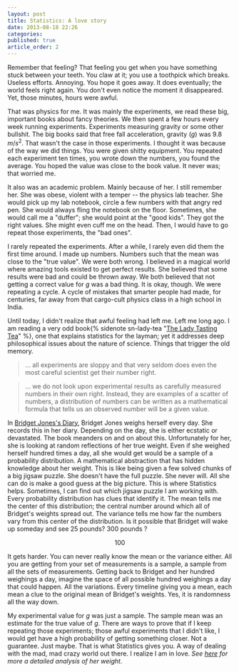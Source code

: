 ```yaml
---
layout: post
title: Statistics: A love story
date: 2013-08-18 22:26
categories: 
published: true
article_order: 2
---
```


Remember that feeling? That feeling you get when you have something stuck between your teeth. You claw at it; you use a toothpick which breaks. Useless efforts. Annoying. You hope it goes away. It does eventually; the world feels right again. You don't even notice the moment it disappeared. Yet, those minutes, hours were awful.    

That was physics for me. It was mainly the experiments, we read these big, important books about fancy theories. We then spent a few hours every week running experiments. Experiments measuring gravity or some other bullshit. The big books said that free fall acceleration, gravity ($g$) was $9.8$ $m/s^2$. That wasn't the case in those experiments. I thought it was because of the way we did things. You were given shitty equipment. You repeated each experiment ten times, you wrote down the numbers, you found the average. You hoped the value was close to the book value. It never was; that worried me.   

It also was an academic problem. Mainly because of her. I still remember her. She was obese, violent with a temper -- the physics lab teacher. She would pick up my lab notebook, circle a few numbers with that angry red pen. She would always fling the notebook on the floor. Sometimes, she would call me a "duffer"; she would point at the "good kids". They got the right values. She might even cuff me on the head. Then, I would have to go repeat those experiments, the "bad ones". 

I rarely repeated the experiments. After a while, I rarely even did them the first time around. I made up numbers. Numbers such that the mean was close to the "true value". We were both wrong. I believed in a magical world where amazing tools existed to get perfect results. She believed that some results were bad and could be thrown away. We both believed that not getting a correct value for $g$ was a bad thing. It is okay, though. We were repeating a cycle. A cycle of mistakes that smarter people had made, for centuries, far away from that cargo-cult physics class in a high school in India.

Until today, I didn't realize that awful feeling had left me. Left me long ago. I am reading a very odd book{% sidenote sn-lady-tea "[The Lady Tasting Tea][ladytea]" %}, one that explains statistics for the layman; yet it addresses deep philosophical issues about the nature of science. Things that trigger the old memory. 

> ... all experiments are sloppy and that very seldom does even the most careful scientist get their number right. 

> ... we do not look upon experimental results as carefully measured numbers in their own right. Instead, they are examples of a scatter of numbers, a distribution of numbers can be written as a mathematical formula that tells us an observed number will be a given value.  

In [Bridget Jones's Diary][bjdiary], Bridget Jones weighs herself every day. She records this in her diary. Depending on the day, she is either ecstatic or devastated. The book meanders on and on about this. Unfortunately for her, she is looking at random reflections of her true weight. Even if she weighed herself hundred times a day, all she would get would be a sample of a probability distribution. A mathematical abstraction that has hidden knowledge about her weight. This is like being given a few solved chunks of a big jigsaw puzzle. She doesn't have the full puzzle. She never will. All she can do is make a good guess at the big picture. This is where Statistics helps. Sometimes, I can find out which jigsaw puzzle I am working with. Every probability distribution has clues that identify it. The mean tells me the center of this distribution; the central number around which all of Bridget's weights spread out. The variance tells me how far the numbers vary from this center of the distribution. Is it possible that Bridget will wake up someday and see 25 pounds? 300 pounds ?

<script src="http://d3js.org/d3.v3.min.js" charset="utf-8"></script>
<link rel="stylesheet" type="text/css" href="/stylesheets/bridget.css"> 

<script src="/javascripts/bridgetjones/bridget.js" charset="utf-8"></script>
<div id="bridgetchart" style="text-align: center !important;">
<div id="caption" class="hidden" ><p><span id="value">100</span></p></div>	
</div>

It gets harder. You can never really know the mean or the variance either. All you are getting from your set of measurements is a sample, a sample from all the sets of measurements. Getting back to Bridget and her hundred weighings a day, imagine the space of all possible hundred weighings a day that could happen. All the variations. Every timeline giving you a mean, each mean a clue to the original mean of Bridget's weights. Yes, it is randomness all the way down. 

My experimental value for $g$ was just a sample. The sample mean was an estimate for the true value of $g$. There are ways to prove that if I keep repeating those experiments; those awful experiments that I didn't like, I would get have a high probability of getting something closer. Not a guarantee. Just maybe. That is what Statistics gives you. A way of dealing with the mad, mad crazy world out there. I realize I am in love. _See [here][bjviz] for more a detailed analysis of her weight._

[ladytea]: http://www.amazon.com/gp/product/0805071342/ref=as_li_ss_tl?ie=UTF8&camp=1789&creative=390957&creativeASIN=0805071342&linkCode=as2&tag=meditations02-20
[bjdiary]: http://www.amazon.com/gp/product/0143117130/ref=as_li_ss_tl?ie=UTF8&camp=1789&creative=390957&creativeASIN=0143117130&linkCode=as2&tag=meditations02-20
[bjviz]: http://nbviewer.jupyter.org/github/eshvk/bridget_jones_diary/blob/master/Bridget%20Jones%20Diaries.ipynb
